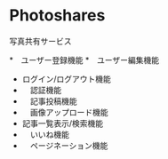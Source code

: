 # Photoshares

写真共有サービス

*　ユーザー登録機能
*　ユーザー編集機能
*  ログイン/ログアウト機能
* 　認証機能
* 　記事投稿機能
* 　画像アップロード機能
*  記事一覧表示/検索機能
* 　いいね機能
* 　ページネーション機能



